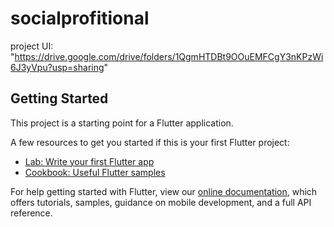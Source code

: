 # socialprofitional

project UI: "https://drive.google.com/drive/folders/1QgmHTDBt9OOuEMFCgY3nKPzWi6J3yVpu?usp=sharing"

## Getting Started

This project is a starting point for a Flutter application.

A few resources to get you started if this is your first Flutter project:

- [Lab: Write your first Flutter app](https://flutter.dev/docs/get-started/codelab)
- [Cookbook: Useful Flutter samples](https://flutter.dev/docs/cookbook)

For help getting started with Flutter, view our
[online documentation](https://flutter.dev/docs), which offers tutorials,
samples, guidance on mobile development, and a full API reference.
